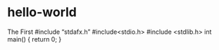 # hello-world
The First
#include “stdafx.h”
#include<stdio.h>
#include <stdlib.h>
int main()
{
return 0;
}
